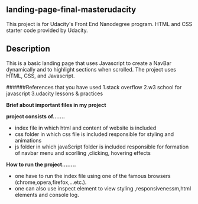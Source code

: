 ## landing-page-final-masterudacity
This project is for Udacity's Front End Nanodegree program. HTML and CSS starter code provided by Udacity.

## Description
This is a basic landing page that uses Javascript to create a NavBar dynamically and to highlight sections when scrolled. The project uses HTML, CSS, and Javascript.


######References that you have used
1.stack overflow 
2.w3 school for javascript
3.udacity lessons & practices


**Brief about important files in my project**

**project consists of.......**

- index file in which html and content of website is included
- css folder in which css file is included responsible for styling and animations
- js folder in which javaScript folder is included responsible for formation of navbar menu and scorlling ,clicking, hovering effects 


**How to run the project........**
- one have to run the index file using one of the famous browsers (chrome,opera,firefox,...etc.).
- one can also use inspect element to view styling ,responsivenessm,html elements and console log.
